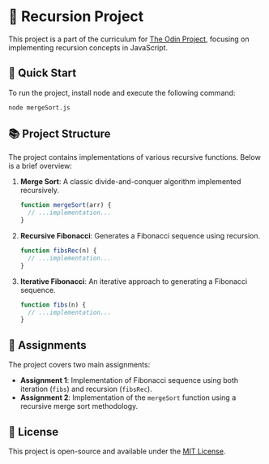 # 🔁 Recursion Project

This project is a part of the curriculum for <a href="https://www.theodinproject.com/lessons/javascript-recursion" target="_blank">The Odin Project</a>, focusing on implementing recursion concepts in JavaScript.

## 🚀 Quick Start

To run the project, install node and execute the following command:

```bash
node mergeSort.js
```

## 📚 Project Structure

The project contains implementations of various recursive functions. Below is a brief overview:

1. **Merge Sort**: A classic divide-and-conquer algorithm implemented recursively.

   ```javascript
   function mergeSort(arr) {
     // ...implementation...
   }
   ```

2. **Recursive Fibonacci**: Generates a Fibonacci sequence using recursion.

   ```javascript
   function fibsRec(n) {
     // ...implementation...
   }
   ```

3. **Iterative Fibonacci**: An iterative approach to generating a Fibonacci sequence.
   ```javascript
   function fibs(n) {
     // ...implementation...
   }
   ```

## 📝 Assignments

The project covers two main assignments:

- **Assignment 1**: Implementation of Fibonacci sequence using both iteration (`fibs`) and recursion (`fibsRec`).
- **Assignment 2**: Implementation of the `mergeSort` function using a recursive merge sort methodology.

## 📄 License

This project is open-source and available under the <a href="../LICENSE" target="_blank">MIT License</a>.
